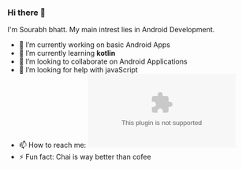 ### Hi there 👋

I'm Sourabh bhatt. My main intrest lies in Android Development.

- 🔭 I’m currently working on basic Android Apps
- 🌱 I’m currently learning **kotlin**
- 👯 I’m looking to collaborate on Android Applications
- 🤔 I’m looking for help with javaScript
- 📫 How to reach me: ![bhattsourabh20@gmail.com](bhattsourabh20@gmail.com)
- ⚡ Fun fact: Chai is way better than cofee

